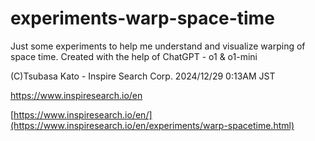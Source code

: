# experiments-warp-space-time
Just some experiments to help me understand and visualize warping of space time.
Created with the help of ChatGPT - o1 & o1-mini

(C)Tsubasa Kato - Inspire Search Corp. 2024/12/29 0:13AM JST

https://www.inspiresearch.io/en

[https://www.inspiresearch.io/en/](https://www.inspiresearch.io/en/experiments/warp-spacetime.html)
